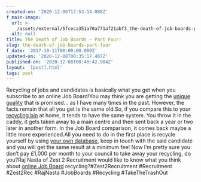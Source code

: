 ```yaml
---
created-on: '2020-12-06T17:53:14.088Z'
f_main-image:
  url: >-
    /assets/external/5fceca351a70a771af21abf3_the-death-of-job-boards-part-four.jpg
  alt: null
title: The Death of Job Boards – Part Four!
slug: the-death-of-job-boards-part-four
f_date: '2017-10-11T00:00:00.000Z'
updated-on: '2020-12-08T00:35:17.407Z'
published-on: '2020-12-08T00:40:42.904Z'
layout: '[post].html'
tags: post
---
```


Recycling of jobs and candidates is basically what you get when you subscribe to an online Job Board!You may think you are getting the [unique quality](#) that is promised… as I have many times in the past. However, the facts remain that all you get is the same old.So, if you compare this to your [recycling bin](#) at home, it tends to have the same system. You throw it in the caddy, it gets taken away to a main centre and then sent back a year or two later in another form. In the Job Board comparison, it comes back maybe a little more experienced.All you need to do in the first place is recycle yourself by using [your own database](#), keep in touch with the said candidate and you will get the same result at a minimum fee! Now I’m pretty sure you don’t pay £1,000 per month to your council to take away your recycling, do you?Raj Nasta of Zest 2 Recruitment would like to know what you think about [online Job Board](#) recycling?#Zest2Recruitment #Recruitment #Zest2Rec #RajNasta #JobBoards #Recycling #TakeTheTrashOut
